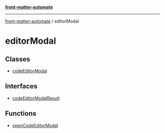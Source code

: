 [**front-matter-automate**](../README.md)

***

[front-matter-automate](../modules.md) / editorModal

# editorModal

## Classes

- [codeEditorModal](classes/codeEditorModal.md)

## Interfaces

- [codeEditorModalResult](interfaces/codeEditorModalResult.md)

## Functions

- [openCodeEditorModal](functions/openCodeEditorModal.md)
